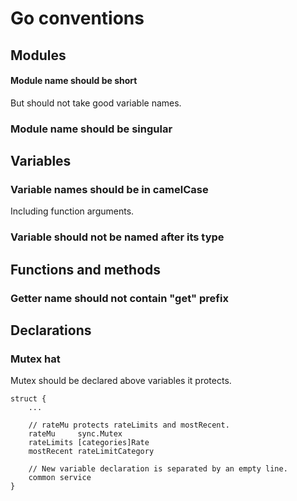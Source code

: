 # Go conventions

## Modules
#### Module name should be short
But should not take good variable names.
### Module name should be singular

## Variables
### Variable names should be in camelCase
Including function arguments.
### Variable should not be named after its type

## Functions and methods
### Getter name should not contain "get" prefix

## Declarations
### Mutex hat
Mutex should be declared above variables it protects.
```
struct {
	...

	// rateMu protects rateLimits and mostRecent.
	rateMu     sync.Mutex
	rateLimits [categories]Rate
	mostRecent rateLimitCategory
	
	// New variable declaration is separated by an empty line.
	common service
}
```
